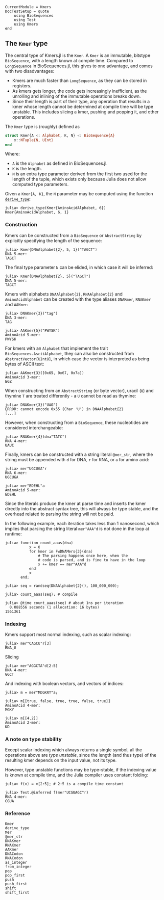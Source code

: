 ```@meta
CurrentModule = Kmers
DocTestSetup = quote
    using BioSequences
    using Test
    using Kmers
end
```

## The `Kmer` type
The central type of Kmers.jl is the `Kmer`.
A `Kmer` is an immutable, bitstype `BioSequence`, with a length known at compile
time. Compared to `LongSequence` in BioSequences.jl,
this gives to one advantage, and comes with two disadvantages:
* Kmers are much faster than `LongSequence`, as they can be stored in registers.
* As kmers gets longer, the code gets increasingly inefficient, as the unrolling
  and inlining of the immutable operations breaks down.
* Since their length is part of their type, any operation that results in a kmer
  whose length cannot be determined at compile time will be type unstable.
  This includes slicing a kmer, pushing and popping it, and other operations.

The `Kmer` type is (roughly) defined as
```julia
struct Kmer{A <: Alphabet, K, N} <: BioSequence{A}
    x::NTuple{N, UInt}
end
```
Where:
* `A` is the `Alphabet` as defined in BioSequences.jl.
* `K` is the length.
* `N` is an extra type parameter derived from the first two used for the
  length of the tuple,
  which exists only because Julia does not allow computed type parameters.

Given a `Kmer{A, K}`, the `N` parameter may be computed using the function
[`derive_type`](@ref):

```jldoctest
julia> derive_type(Kmer{AminoAcidAlphabet, 6})
Kmer{AminoAcidAlphabet, 6, 1}
```

### Construction
Kmers can be constructed from a `BioSequence` or `AbstractString` by explicitly
specifying the length of the sequence:

```jldoctest
julia> Kmer{DNAAlphabet{2}, 5, 1}("TAGCT")
DNA 5-mer:
TAGCT
```

The final type parameter `N` can be elided, in which case it will be inferred:

```jldoctest
julia> Kmer{DNAAlphabet{2}, 5}("TAGCT")
DNA 5-mer:
TAGCT
```

Kmers with alphabets `DNAAlphabet{2}`, `RNAAlphabet{2}` and `AminoAcidAlphabet`
can be created with the type aliases `DNAKmer`, `RNAKmer` and `AAKmer`:

```jldoctest
julia> DNAKmer{3}("tag")
DNA 3-mer:
TAG

julia> AAKmer{5}("PWYSK")
AminoAcid 5-mer:
PWYSK
```

For kmers with an `Alphabet` that implement the trait `BioSequences.AsciiAlphabet`, they can also be constructed from `AbstractVector{UInt8}`, in which case the vector is interpreted as being bytes of ASCII text:

```jldoctest
julia> AAKmer{3}([0x65, 0x67, 0x7a])
AminoAcid 3-mer:
EGZ
```

When constructing from an `AbstractString` (or byte vector), uracil (`U`) and thymine `T` are treated differently - a `U` cannot be read as thymine:

```jldoctest
julia> DNAKmer{3}("UAG")
ERROR: cannot encode 0x55 (Char 'U') in DNAAlphabet{2}
[...]
```

However, when constructing from a `BioSequence`, these nucleotides are considered
interchangeable:

```jldoctest
julia> RNAKmer{4}(dna"TATC")
RNA 4-mer:
UAUC
```

Finally, kmers can be constructed with a string literal `@mer_str`, where the string must be appended with `d` for DNA, `r` for RNA, or `a` for amino acid:

```jldoctest
julia> mer"UGCUGA"r
RNA 6-mer:
UGCUGA

julia> mer"EDEHL"a
AminoAcid 5-mer:
EDEHL
```

Since the literals produce the kmer at parse time and inserts the kmer directly into the abstract syntax tree, this will always be type stable,
and the overhead related to parsing the string will not be paid.

In the following example, each iteration takes less than 1 nanosecond,
which implies that parsing the string literal `mer"AAA"d` is not done
in the loop at runtime:

```jldoctest; filter = [r"^\s*0\.\d+ seconds.+"s, r"^\d+"s]
julia> function count_aaas(dna)
           x = 0
           for kmer in FwDNAMers{3}(dna)
               # The parsing happens once here, when the
               # code is parsed, and is fine to have in the loop
               x += kmer == mer"AAA"d
           end
           x
       end;

julia> seq = randseq(DNAAlphabet{2}(), 100_000_000);

julia> count_aaas(seq); # compile

julia> @time count_aaas(seq) # about 1ns per iteration
  0.088556 seconds (1 allocation: 16 bytes)
1561361
```

### Indexing
Kmers support most normal indexing, such as scalar indexing:

```jldoctest
julia> mer"CAGCU"r[3]
RNA_G
```

Slicing

```jldoctest
julia> mer"AGGCTA"d[2:5]
DNA 4-mer:
GGCT
```

And indexing with boolean vectors, and vectors of indices:

```jldoctest
julia> m = mer"MDGKRY"a;

julia> m[[true, false, true, true, false, true]]
AminoAcid 4-mer:
MGKY

julia> m[[4,2]]
AminoAcid 2-mer:
KD
```

### A note on type stability
Except scalar indexing which always returns a single symbol, all the operations
above are _type unstable_, since the length (and thus type) of the resulting 
kmer depends on the input value, not its type.

However, type unstable functions may be type-stable, if the indexing value is
known at compile time, and the Julia compiler uses constant folding:

```jldoctest
julia> f(x) = x[2:5]; # 2:5 is a compile time constant

julia> Test.@inferred f(mer"UCGUAGC"r)
RNA 4-mer:
CGUA
```

### Reference
```@docs
Kmer
derive_type
Mer
@mer_str
DNAKmer
RNAKmer
AAKmer
DNACodon
RNACodon
as_integer
from_integer
pop
pop_first
push
push_first
shift
shift_first
```
